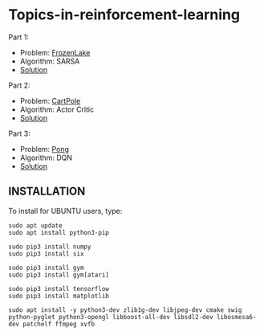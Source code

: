 # Topics-in-reinforcement-learning

Part 1: 
* Problem: [FrozenLake](https://gym.openai.com/envs/FrozenLake-v0/)
* Algorithm: SARSA
* [Solution](https://github.com/lina994/Topics-in-reinforcement-learning/tree/master/Sarsa)

Part 2: 
* Problem: [CartPole](https://gym.openai.com/envs/CartPole-v1/)
* Algorithm: Actor Critic
* [Solution](https://github.com/lina994/Topics-in-reinforcement-learning/tree/master/ActorCritic)

Part 3: 
* Problem: [Pong](https://gym.openai.com/envs/Pong-v0/)
* Algorithm: DQN
* [Solution](https://github.com/lina994/Topics-in-reinforcement-learning/tree/master/DQN)


## INSTALLATION
To install for UBUNTU users, type:

    sudo apt update
    sudo apt install python3-pip
    
    sudo pip3 install numpy
    sudo pip3 install six
    
    sudo pip3 install gym
    sudo pip3 install gym[atari]
    
    sudo pip3 install tensorflow
    sudo pip3 install matplotlib
    
    sudo apt install -y python3-dev zlib1g-dev libjpeg-dev cmake swig python-pyglet python3-opengl libboost-all-dev libsdl2-dev libosmesa6-dev patchelf ffmpeg xvfb
    
    
    
    
